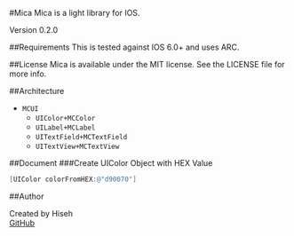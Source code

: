 #Mica
Mica is a light library for IOS. 

Version 0.2.0

##Requirements
This is tested against IOS 6.0+ and uses ARC.

##License
Mica is available under the MIT license. See the LICENSE file for more info.

##Architecture
* `MCUI`
	- `UIColor+MCColor`
	- `UILabel+MCLabel`
	- `UITextField+MCTextField`
	- `UITextView+MCTextView`

##Document
###Create UIColor Object with HEX Value
```objective-c
[UIColor colorFromHEX:@"d90070"]
```

##Author

Created by Hiseh<br />
[GitHub](https://github.com/hiseh/Mica.git)

